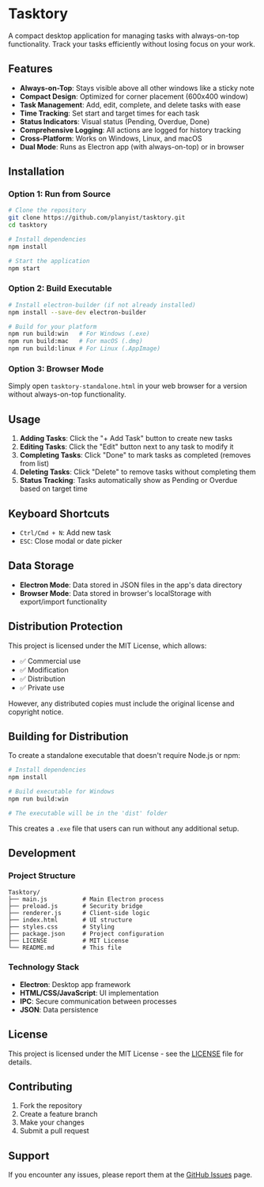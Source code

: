 # Tasktory

A compact desktop application for managing tasks with always-on-top functionality. Track your tasks efficiently without losing focus on your work.

## Features

- **Always-on-Top**: Stays visible above all other windows like a sticky note
- **Compact Design**: Optimized for corner placement (600x400 window)
- **Task Management**: Add, edit, complete, and delete tasks with ease
- **Time Tracking**: Set start and target times for each task
- **Status Indicators**: Visual status (Pending, Overdue, Done)
- **Comprehensive Logging**: All actions are logged for history tracking
- **Cross-Platform**: Works on Windows, Linux, and macOS
- **Dual Mode**: Runs as Electron app (with always-on-top) or in browser

## Installation

### Option 1: Run from Source
```bash
# Clone the repository
git clone https://github.com/planyist/tasktory.git
cd tasktory

# Install dependencies
npm install

# Start the application
npm start
```

### Option 2: Build Executable
```bash
# Install electron-builder (if not already installed)
npm install --save-dev electron-builder

# Build for your platform
npm run build:win   # For Windows (.exe)
npm run build:mac   # For macOS (.dmg)
npm run build:linux # For Linux (.AppImage)
```

### Option 3: Browser Mode
Simply open `tasktory-standalone.html` in your web browser for a version without always-on-top functionality.

## Usage

1. **Adding Tasks**: Click the "+ Add Task" button to create new tasks
2. **Editing Tasks**: Click the "Edit" button next to any task to modify it
3. **Completing Tasks**: Click "Done" to mark tasks as completed (removes from list)
4. **Deleting Tasks**: Click "Delete" to remove tasks without completing them
5. **Status Tracking**: Tasks automatically show as Pending or Overdue based on target time

## Keyboard Shortcuts

- `Ctrl/Cmd + N`: Add new task
- `ESC`: Close modal or date picker

## Data Storage

- **Electron Mode**: Data stored in JSON files in the app's data directory
- **Browser Mode**: Data stored in browser's localStorage with export/import functionality

## Distribution Protection

This project is licensed under the MIT License, which allows:
- ✅ Commercial use
- ✅ Modification
- ✅ Distribution
- ✅ Private use

However, any distributed copies must include the original license and copyright notice.

## Building for Distribution

To create a standalone executable that doesn't require Node.js or npm:

```bash
# Install dependencies
npm install

# Build executable for Windows
npm run build:win

# The executable will be in the 'dist' folder
```

This creates a `.exe` file that users can run without any additional setup.

## Development

### Project Structure
```
Tasktory/
├── main.js          # Main Electron process
├── preload.js       # Security bridge
├── renderer.js      # Client-side logic
├── index.html       # UI structure
├── styles.css       # Styling
├── package.json     # Project configuration
├── LICENSE          # MIT License
└── README.md        # This file
```

### Technology Stack
- **Electron**: Desktop app framework
- **HTML/CSS/JavaScript**: UI implementation
- **IPC**: Secure communication between processes
- **JSON**: Data persistence

## License

This project is licensed under the MIT License - see the [LICENSE](LICENSE) file for details.

## Contributing

1. Fork the repository
2. Create a feature branch
3. Make your changes
4. Submit a pull request

## Support

If you encounter any issues, please report them at the [GitHub Issues](https://github.com/planyist/tasktory/issues) page.